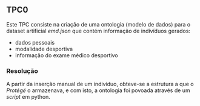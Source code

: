 ## TPC0

Este TPC consiste na criação de uma ontologia (modelo de dados) para o dataset artificial *emd.json* que contém informação de indivíduos gerados:
- dados pessoais
- modalidade desportiva 
- informação do exame médico desportivo

### Resolução 

A partir da inserção manual de um indivíduo, obteve-se a estrutura a que o *Protégé* o armazenava, e com isto, a ontologia foi povoada através de um *script* em python.

